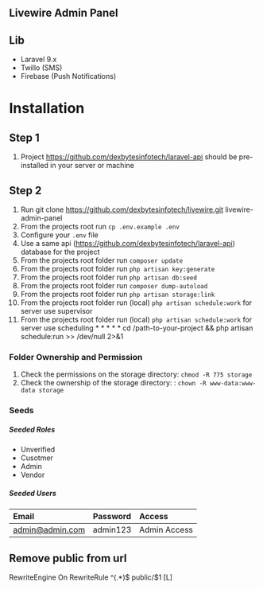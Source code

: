 ## Livewire Admin Panel

## Lib
- Laravel 9.x
- Twillo (SMS)
- Firebase (Push Notifications)

# Installation

## Step 1 
1. Project https://github.com/dexbytesinfotech/laravel-api should be pre-installed in your server or machine

## Step 2
1. Run git clone https://github.com/dexbytesinfotech/livewire.git livewire-admin-panel
2. From the projects root run `cp .env.example .env`
3. Configure your `.env` file 
4. Use a same api (https://github.com/dexbytesinfotech/laravel-api) database for the project 
5. From the projects root folder run `composer update`
6. From the projects root folder run `php artisan key:generate`
7. From the projects root folder run `php artisan db:seed`
8. From the projects root folder run `composer dump-autoload`
9. From the projects root folder run `php artisan storage:link`
10. From the projects root folder run (local) `php artisan schedule:work` for server use supervisor
11. From the projects root folder run (local) `php artisan schedule:work` for server use scheduling * * * * * cd /path-to-your-project && php artisan schedule:run >> /dev/null 2>&1


### Folder Ownership and Permission
1. Check the permissions on the storage directory: `chmod -R 775 storage`    
1. Check the ownership of the storage directory: : `chown -R www-data:www-data storage`


### Seeds
##### Seeded Roles
  * Unverified
  * Cusotmer
  * Admin
  * Vendor


##### Seeded Users
|Email|Password|Access|
|:------------|:------------|:------------|
|admin@admin.com|admin123| Admin Access|


## Remove public from url
<IfModule mod_rewrite.c>
	RewriteEngine On
	RewriteRule ^(.*)$ public/$1 [L]
</IfModule>